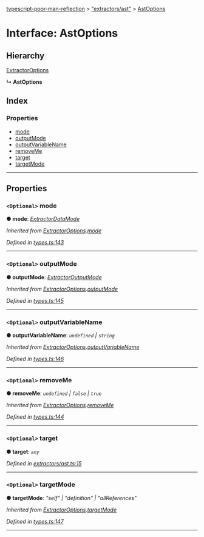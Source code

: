 [typescript-poor-man-reflection](../README.md) > ["extractors/ast"](../modules/_extractors_ast_.md) > [AstOptions](../interfaces/_extractors_ast_.astoptions.md)

# Interface: AstOptions

## Hierarchy

 [ExtractorOptions](_types_.extractoroptions.md)

**↳ AstOptions**

## Index

### Properties

* [mode](_extractors_ast_.astoptions.md#mode)
* [outputMode](_extractors_ast_.astoptions.md#outputmode)
* [outputVariableName](_extractors_ast_.astoptions.md#outputvariablename)
* [removeMe](_extractors_ast_.astoptions.md#removeme)
* [target](_extractors_ast_.astoptions.md#target)
* [targetMode](_extractors_ast_.astoptions.md#targetmode)

---

## Properties

<a id="mode"></a>

### `<Optional>` mode

**● mode**: *[ExtractorDataMode](../modules/_types_.md#extractordatamode)*

*Inherited from [ExtractorOptions](_types_.extractoroptions.md).[mode](_types_.extractoroptions.md#mode)*

*Defined in [types.ts:143](https://github.com/cancerberoSgx/typescript-poor-man-reflection/blob/1f709c2/src/types.ts#L143)*

___
<a id="outputmode"></a>

### `<Optional>` outputMode

**● outputMode**: *[ExtractorOutputMode](../modules/_types_.md#extractoroutputmode)*

*Inherited from [ExtractorOptions](_types_.extractoroptions.md).[outputMode](_types_.extractoroptions.md#outputmode)*

*Defined in [types.ts:145](https://github.com/cancerberoSgx/typescript-poor-man-reflection/blob/1f709c2/src/types.ts#L145)*

___
<a id="outputvariablename"></a>

### `<Optional>` outputVariableName

**● outputVariableName**: *`undefined` \| `string`*

*Inherited from [ExtractorOptions](_types_.extractoroptions.md).[outputVariableName](_types_.extractoroptions.md#outputvariablename)*

*Defined in [types.ts:146](https://github.com/cancerberoSgx/typescript-poor-man-reflection/blob/1f709c2/src/types.ts#L146)*

___
<a id="removeme"></a>

### `<Optional>` removeMe

**● removeMe**: *`undefined` \| `false` \| `true`*

*Inherited from [ExtractorOptions](_types_.extractoroptions.md).[removeMe](_types_.extractoroptions.md#removeme)*

*Defined in [types.ts:144](https://github.com/cancerberoSgx/typescript-poor-man-reflection/blob/1f709c2/src/types.ts#L144)*

___
<a id="target"></a>

### `<Optional>` target

**● target**: *`any`*

*Defined in [extractors/ast.ts:15](https://github.com/cancerberoSgx/typescript-poor-man-reflection/blob/1f709c2/src/extractors/ast.ts#L15)*

___
<a id="targetmode"></a>

### `<Optional>` targetMode

**● targetMode**: *"self" \| "definition" \| "allReferences"*

*Inherited from [ExtractorOptions](_types_.extractoroptions.md).[targetMode](_types_.extractoroptions.md#targetmode)*

*Defined in [types.ts:147](https://github.com/cancerberoSgx/typescript-poor-man-reflection/blob/1f709c2/src/types.ts#L147)*

___

